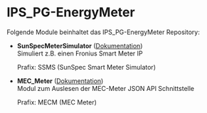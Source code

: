 # IPS_PG-EnergyMeter

Folgende Module beinhaltet das IPS_PG-EnergyMeter Repository:

- __SunSpecMeterSimulator__ ([Dokumentation](SunSpecMeterSimulator))  
	Simuliert z.B. einen Fronius Smart Meter IP

	Prafix: SSMS  (SunSpec Smart Meter Simulator)


- __MEC_Meter__ ([Dokumentation](MEC_Meter))  
	Modul zum Auslesen der MEC-Meter JSON API Schnittstelle

	Prafix: MECM  (MEC Meter)